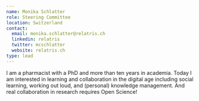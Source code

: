 ```yaml
---
name: Monika Schlatter
role: Steering Committee
location: Switzerland
contact:
  email: monika.schlatter@relatris.ch
  linkedin: relatris
  twitter: mcschlatter
  website: relatris.ch
type: lead
---
```


I am a pharmacist with a PhD and more than ten years in academia. Today I am interested in learning and collaboration in the digital age including social learning, working out loud, and (personal) knowledge management. And real collaboration in research requires Open Science!   
